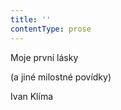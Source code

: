 ```yaml
---
title: ''
contentType: prose
---
```


<section>

Moje první lásky

(a jiné milostné povídky)

Ivan Klíma

</section>
